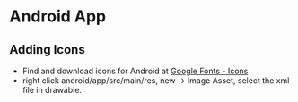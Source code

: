 # Android App


## Adding Icons

* Find and download icons for Android at [Google Fonts - Icons](https://fonts.google.com/icons)
* right click android/app/src/main/res, new -> Image Asset, select the xml file in drawable.
